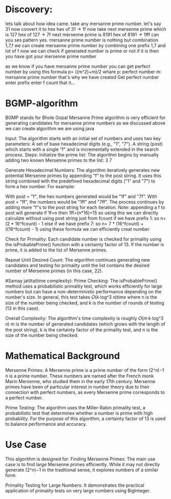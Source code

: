 
# Discovery:
lets talk about how idea came.
take any mersanne prime number.
let's say 31
now convert it to hex
hex of 31 -> 1f
now take next mersenne prime which is 127
hex of 127 -> 7f
next mersenne prime is 8191
hex of 8191 -> 1fff
can you ses pattern
yes. mersanne prime number is nothing but combination 1,7,f
we can create mersanne prime number by combining one prefix 1,7
and lot of f 
now we can check if generated number is prime or not 
if it is then you have got your mersenne prime number 

as we know if you have mersanne prime number
you can get perfect number by using this formula
p= ((m^2)+m)/2
whare 
p: perfect number 
m: mersanne prime number 
that's why we have created Get perfect number
enter prefix 
enter f count 
that it...

# BGMP-algorithm
BGMP stands for Bhole Gopal Mersanne Prime algorithm is very efficient for generating candidates for mersanne prime numbers
as we discussed above we can create algorithm 
we are using java

Input:
The algorithm starts with an initial set of numbers and uses two key parameters:
A set of base hexadecimal digits (e.g., "1", "7").
A string (post) which starts with a single "f" and is incrementally extended in the search process.
Steps:
Initialize the prime list: The algorithm begins by manually adding two known Mersenne primes to the list: 
3
7


Generate Hexadecimal Numbers: The algorithm iteratively generates new potential Mersenne primes by appending "f" to the post string. It uses this string combined with the predefined hexadecimal digits ("1" and "7") to form a hex number. For example:

With post = "f", the hex numbers generated would be "1f" and "7f".
With post = "ff", the numbers would be "1ff" and "7ff". The process continues by adding more "f"s to the post string for each iteration.
Note:
appending a f to post will generate 
if 1f=n
then 1ff=(n*16)+15
so using this
we can directly calculate without using post string
just from fcount 
if we have prefix 1:
so n= (2 * 16^fcount) - 1
else if we have prefix 7:
so n= 7 * (16^fcount) + ((16^fcount) - 1)
using these formula we can efficiently creat number 


Check for Primality: Each candidate number is checked for primality using the isProbablePrime() function with a certainty factor of 13. If the number is prime, it is added to the list of Mersenne primes.


Repeat Until Desired Count: The algorithm continues generating new candidates and testing for primality until the list contains the desired number of Mersenne primes (in this case, 22).


#Samay jatilta(time complexity):
Prime Checking: The isProbablePrime() method uses a probabilistic primality test, which works efficiently for large numbers but can have a non-deterministic performance depending on the number's size. In general, this test takes 
𝑂(𝑘⋅log⁡^3 𝑛)time where n is the size of the number being checked, and k is the number of rounds of testing (13 in this case).


Overall Complexity: The algorithm's time complexity is roughly 𝑂(𝑚⋅𝑘⋅log^3 𝑛)
m is the number of generated candidates (which grows with the length of the post string), k is the certainty factor of the primality test, and n is the size of the number being checked.


# Mathematical Background

Mersenne Primes: A Mersenne prime is a prime number of the form (2^𝑛)−1
n is a prime number. These numbers are named after the French monk Marin Mersenne, who studied them in the early 17th century. Mersenne primes have been of particular interest in number theory due to their connection with perfect numbers, as every Mersenne prime corresponds to a perfect number.


Prime Testing: The algorithm uses the Miller-Rabin primality test, a probabilistic test that determines whether a number is prime with high probability. For the purpose of this algorithm, a certainty factor of 13 is used to balance performance and accuracy.
# Use Case

This algorithm is designed for:
Finding Mersenne Primes: The main use case is to find large Mersenne primes efficiently. While it may not directly generate 
(2^n)−1 in the traditional sense, it explores numbers of a similar form.

Primality Testing for Large Numbers: It demonstrates the practical application of primality tests on very large numbers using BigInteger.
